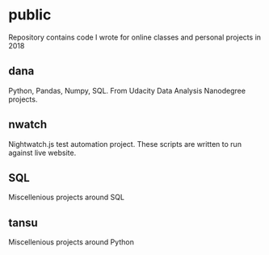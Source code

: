# public
Repository contains code I wrote for online classes and personal projects in 2018

## dana
Python, Pandas, Numpy, SQL. From Udacity Data Analysis Nanodegree projects.

## nwatch
Nightwatch.js test automation project. These scripts are written to run against live website.

## SQL
Miscellenious projects around SQL

## tansu
Miscellenious projects around Python
